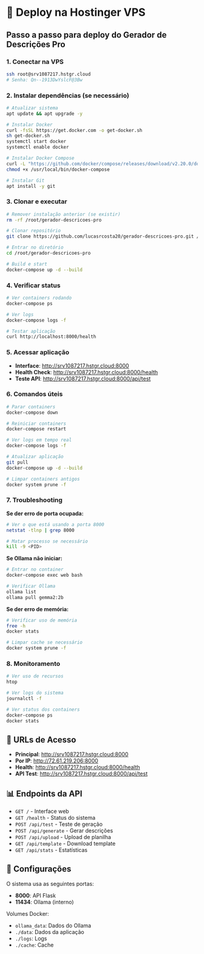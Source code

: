 # 🚀 Deploy na Hostinger VPS

## Passo a passo para deploy do Gerador de Descrições Pro

### 1. Conectar na VPS

```bash
ssh root@srv1087217.hstgr.cloud
# Senha: Qn--1913DwYslcF@3Bw
```

### 2. Instalar dependências (se necessário)

```bash
# Atualizar sistema
apt update && apt upgrade -y

# Instalar Docker
curl -fsSL https://get.docker.com -o get-docker.sh
sh get-docker.sh
systemctl start docker
systemctl enable docker

# Instalar Docker Compose
curl -L "https://github.com/docker/compose/releases/download/v2.20.0/docker-compose-$(uname -s)-$(uname -m)" -o /usr/local/bin/docker-compose
chmod +x /usr/local/bin/docker-compose

# Instalar Git
apt install -y git
```

### 3. Clonar e executar

```bash
# Remover instalação anterior (se existir)
rm -rf /root/gerador-descricoes-pro

# Clonar repositório
git clone https://github.com/lucasrcosta20/gerador-descricoes-pro.git /root/gerador-descricoes-pro

# Entrar no diretório
cd /root/gerador-descricoes-pro

# Build e start
docker-compose up -d --build
```

### 4. Verificar status

```bash
# Ver containers rodando
docker-compose ps

# Ver logs
docker-compose logs -f

# Testar aplicação
curl http://localhost:8000/health
```

### 5. Acessar aplicação

- **Interface**: http://srv1087217.hstgr.cloud:8000
- **Health Check**: http://srv1087217.hstgr.cloud:8000/health
- **Teste API**: http://srv1087217.hstgr.cloud:8000/api/test

### 6. Comandos úteis

```bash
# Parar containers
docker-compose down

# Reiniciar containers
docker-compose restart

# Ver logs em tempo real
docker-compose logs -f

# Atualizar aplicação
git pull
docker-compose up -d --build

# Limpar containers antigos
docker system prune -f
```

### 7. Troubleshooting

**Se der erro de porta ocupada:**
```bash
# Ver o que está usando a porta 8000
netstat -tlnp | grep 8000

# Matar processo se necessário
kill -9 <PID>
```

**Se Ollama não iniciar:**
```bash
# Entrar no container
docker-compose exec web bash

# Verificar Ollama
ollama list
ollama pull gemma2:2b
```

**Se der erro de memória:**
```bash
# Verificar uso de memória
free -h
docker stats

# Limpar cache se necessário
docker system prune -f
```

### 8. Monitoramento

```bash
# Ver uso de recursos
htop

# Ver logs do sistema
journalctl -f

# Ver status dos containers
docker-compose ps
docker stats
```

## 🎯 URLs de Acesso

- **Principal**: http://srv1087217.hstgr.cloud:8000
- **Por IP**: http://72.61.219.206:8000
- **Health**: http://srv1087217.hstgr.cloud:8000/health
- **API Test**: http://srv1087217.hstgr.cloud:8000/api/test

## 📊 Endpoints da API

- `GET /` - Interface web
- `GET /health` - Status do sistema
- `POST /api/test` - Teste de geração
- `POST /api/generate` - Gerar descrições
- `POST /api/upload` - Upload de planilha
- `GET /api/template` - Download template
- `GET /api/stats` - Estatísticas

## 🔧 Configurações

O sistema usa as seguintes portas:
- **8000**: API Flask
- **11434**: Ollama (interno)

Volumes Docker:
- `ollama_data`: Dados do Ollama
- `./data`: Dados da aplicação
- `./logs`: Logs
- `./cache`: Cache